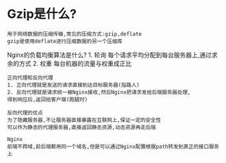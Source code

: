 # Gzip是什么?
    用于网络数据的压缩传输,常见的压缩方式:gzip,deflate
    gzip是使用deflate进行压缩数据的另一个压缩库
    
Nginx的负载均衡算法是什么?
    1. 轮询
    每个请求平均分配到每台服务器上,通过求余的方式
    2. 权重
    每台机器的流量与权重成正比
    

    正向代理和反向代理
    1. 正向代理就是发送的请求直接到达目标服务器(指路人)
    2. 反向代理就是请求统一被Nginx接收,然后Nginx把请求发给后端服务器处理,
    得到响应后,返回给客户端(跑腿时)

    反向代理的优点
    为了隐藏服务器,不让服务器直接暴露在互联网上,保证一定的安全性
    可以作为静态的代理服务器,直接返回静态资源,动态资源再走后端

    Nginx
    前端不跨域,前后端都用同一个域名,但是可以通过Nginx配置根据path转发到真正的接口服务上